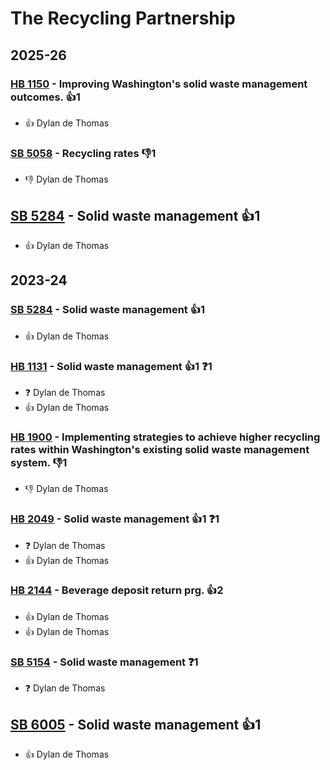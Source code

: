 # The Recycling Partnership
## 2025-26

### [HB 1150](/bill/2025-26/hb/1150/) - Improving Washington's solid waste management outcomes. 👍1  
* 👍 Dylan de Thomas

### [SB 5058](/bill/2025-26/sb/5058/) - Recycling rates  👎1 
* 👎 Dylan de Thomas

## [SB 5284](/bill/2025-26/sb/5284/) - Solid waste management 👍1  
* 👍 Dylan de Thomas

## 2023-24

### [SB 5284](/bill/2023-24/sb/5284/) - Solid waste management 👍1  
* 👍 Dylan de Thomas

### [HB 1131](/bill/2023-24/hb/1131/) - Solid waste management 👍1  ❓1
* ❓ Dylan de Thomas
* 👍 Dylan de Thomas

### [HB 1900](/bill/2023-24/hb/1900/) - Implementing strategies to achieve higher recycling rates within Washington's existing solid waste management system.  👎1 
* 👎 Dylan de Thomas

### [HB 2049](/bill/2023-24/hb/2049/) - Solid waste management 👍1  ❓1
* ❓ Dylan de Thomas
* 👍 Dylan de Thomas

### [HB 2144](/bill/2023-24/hb/2144/) - Beverage deposit return prg. 👍2  
* 👍 Dylan de Thomas
* 👍 Dylan de Thomas

### [SB 5154](/bill/2023-24/sb/5154/) - Solid waste management   ❓1
* ❓ Dylan de Thomas

## [SB 6005](/bill/2023-24/sb/6005/) - Solid waste management 👍1  
* 👍 Dylan de Thomas
